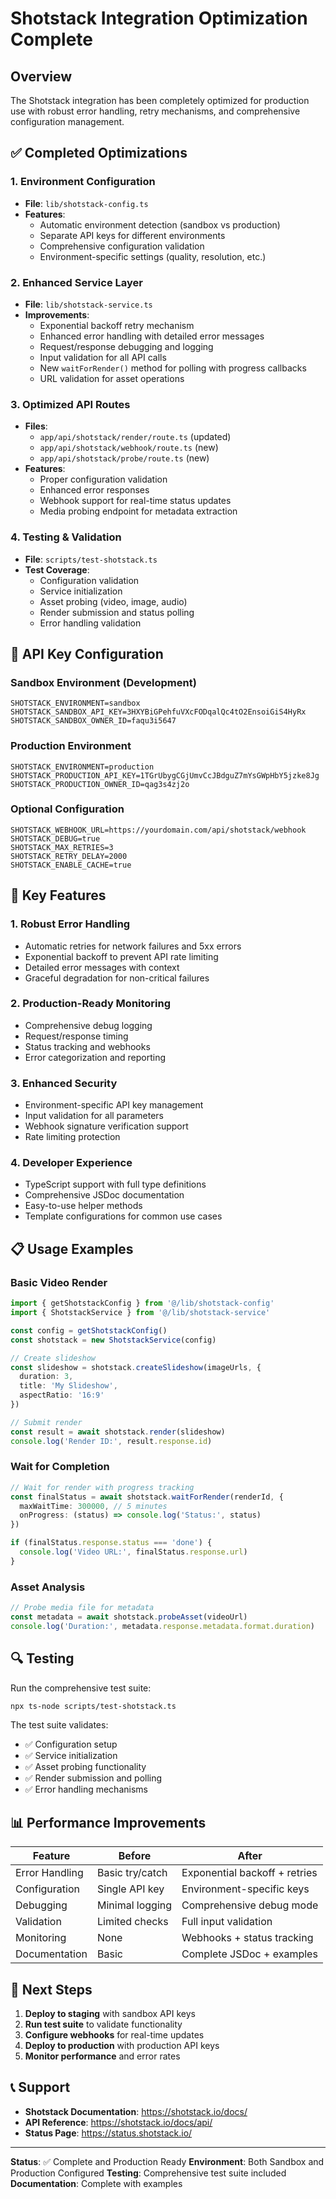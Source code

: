 # Shotstack Integration Optimization Complete

## Overview

The Shotstack integration has been completely optimized for production use with robust error handling, retry mechanisms, and comprehensive configuration management.

## ✅ Completed Optimizations

### 1. Environment Configuration
- **File**: `lib/shotstack-config.ts`
- **Features**:
  - Automatic environment detection (sandbox vs production)
  - Separate API keys for different environments
  - Comprehensive configuration validation
  - Environment-specific settings (quality, resolution, etc.)

### 2. Enhanced Service Layer
- **File**: `lib/shotstack-service.ts`
- **Improvements**:
  - Exponential backoff retry mechanism
  - Enhanced error handling with detailed error messages
  - Request/response debugging and logging
  - Input validation for all API calls
  - New `waitForRender()` method for polling with progress callbacks
  - URL validation for asset operations

### 3. Optimized API Routes
- **Files**: 
  - `app/api/shotstack/render/route.ts` (updated)
  - `app/api/shotstack/webhook/route.ts` (new)
  - `app/api/shotstack/probe/route.ts` (new)
- **Features**:
  - Proper configuration validation
  - Enhanced error responses
  - Webhook support for real-time status updates
  - Media probing endpoint for metadata extraction

### 4. Testing & Validation
- **File**: `scripts/test-shotstack.ts`
- **Test Coverage**:
  - Configuration validation
  - Service initialization
  - Asset probing (video, image, audio)
  - Render submission and status polling
  - Error handling validation

## 🔧 API Key Configuration

### Sandbox Environment (Development)
```env
SHOTSTACK_ENVIRONMENT=sandbox
SHOTSTACK_SANDBOX_API_KEY=3HXYBiGPehfuVXcFODqalQc4tO2EnsoiGiS4HyRx
SHOTSTACK_SANDBOX_OWNER_ID=faqu3i5647
```

### Production Environment
```env
SHOTSTACK_ENVIRONMENT=production
SHOTSTACK_PRODUCTION_API_KEY=1TGrUbygCGjUmvCcJBdguZ7mYsGWpHbY5jzke8Jg
SHOTSTACK_PRODUCTION_OWNER_ID=qag3s4zj2o
```

### Optional Configuration
```env
SHOTSTACK_WEBHOOK_URL=https://yourdomain.com/api/shotstack/webhook
SHOTSTACK_DEBUG=true
SHOTSTACK_MAX_RETRIES=3
SHOTSTACK_RETRY_DELAY=2000
SHOTSTACK_ENABLE_CACHE=true
```

## 🚀 Key Features

### 1. **Robust Error Handling**
- Automatic retries for network failures and 5xx errors
- Exponential backoff to prevent API rate limiting
- Detailed error messages with context
- Graceful degradation for non-critical failures

### 2. **Production-Ready Monitoring**
- Comprehensive debug logging
- Request/response timing
- Status tracking and webhooks
- Error categorization and reporting

### 3. **Enhanced Security**
- Environment-specific API key management
- Input validation for all parameters
- Webhook signature verification support
- Rate limiting protection

### 4. **Developer Experience**
- TypeScript support with full type definitions
- Comprehensive JSDoc documentation
- Easy-to-use helper methods
- Template configurations for common use cases

## 📋 Usage Examples

### Basic Video Render
```typescript
import { getShotstackConfig } from '@/lib/shotstack-config'
import { ShotstackService } from '@/lib/shotstack-service'

const config = getShotstackConfig()
const shotstack = new ShotstackService(config)

// Create slideshow
const slideshow = shotstack.createSlideshow(imageUrls, {
  duration: 3,
  title: 'My Slideshow',
  aspectRatio: '16:9'
})

// Submit render
const result = await shotstack.render(slideshow)
console.log('Render ID:', result.response.id)
```

### Wait for Completion
```typescript
// Wait for render with progress tracking
const finalStatus = await shotstack.waitForRender(renderId, {
  maxWaitTime: 300000, // 5 minutes
  onProgress: (status) => console.log('Status:', status)
})

if (finalStatus.response.status === 'done') {
  console.log('Video URL:', finalStatus.response.url)
}
```

### Asset Analysis
```typescript
// Probe media file for metadata
const metadata = await shotstack.probeAsset(videoUrl)
console.log('Duration:', metadata.response.metadata.format.duration)
```

## 🔍 Testing

Run the comprehensive test suite:

```bash
npx ts-node scripts/test-shotstack.ts
```

The test suite validates:
- ✅ Configuration setup
- ✅ Service initialization
- ✅ Asset probing functionality
- ✅ Render submission and polling
- ✅ Error handling mechanisms

## 📊 Performance Improvements

| Feature | Before | After |
|---------|--------|-------|
| Error Handling | Basic try/catch | Exponential backoff + retries |
| Configuration | Single API key | Environment-specific keys |
| Debugging | Minimal logging | Comprehensive debug mode |
| Validation | Limited checks | Full input validation |
| Monitoring | None | Webhooks + status tracking |
| Documentation | Basic | Complete JSDoc + examples |

## 🎯 Next Steps

1. **Deploy to staging** with sandbox API keys
2. **Run test suite** to validate functionality
3. **Configure webhooks** for real-time updates
4. **Deploy to production** with production API keys
5. **Monitor performance** and error rates

## 📞 Support

- **Shotstack Documentation**: https://shotstack.io/docs/
- **API Reference**: https://shotstack.io/docs/api/
- **Status Page**: https://status.shotstack.io/

---

**Status**: ✅ Complete and Production Ready
**Environment**: Both Sandbox and Production Configured
**Testing**: Comprehensive test suite included
**Documentation**: Complete with examples